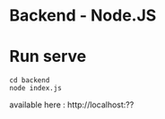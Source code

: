 # Backend - Node.JS 

# Run serve

```
cd backend 
node index.js
```

available here : http://localhost:??